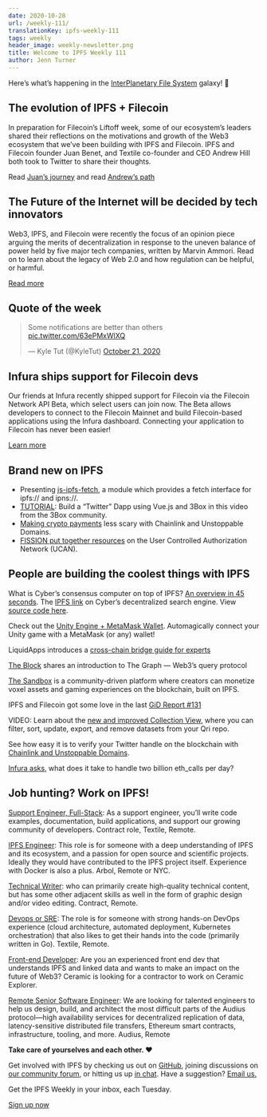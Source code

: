 ```yaml
---
date: 2020-10-28
url: /weekly-111/
translationKey: ipfs-weekly-111
tags: weekly
header_image: weekly-newsletter.png
title: Welcome to IPFS Weekly 111
author: Jenn Turner
---
```


Here’s what’s happening in the [InterPlanetary File System](https://ipfs.io/) galaxy! 🚀

## The evolution of IPFS + Filecoin
In preparation for Filecoin’s Liftoff week, some of our ecosystem’s leaders shared their reflections on the motivations and growth of the Web3 ecosystem that we’ve been building with IPFS and Filecoin. IPFS and Filecoin founder Juan Benet, and Textile co-founder and CEO Andrew Hill both took to Twitter to share their thoughts.

Read [Juan’s journey](https://twitter.com/juanbenet/status/1318205432045842433) and read [Andrew’s path](https://twitter.com/andrewxhill/status/1318234068102705152)

## The Future of the Internet will be decided by tech innovators
Web3, IPFS, and Filecoin were recently the focus of an opinion piece arguing the merits of decentralization in response to the uneven balance of power held by five major tech companies, written by Marvin Ammori. Read on to learn about the legacy of Web 2.0 and how regulation can be helpful, or harmful.

[Read more](https://morningconsult.com/opinions/the-future-of-the-internet-will-be-decided-by-tech-innovators/)

## Quote of the week
<blockquote class="twitter-tweet"><p lang="en" dir="ltr">Some notifications are better than others <a href="https://t.co/63ePMxWlXQ">pic.twitter.com/63ePMxWlXQ</a></p>&mdash; Kyle Tut (@KyleTut) <a href="https://twitter.com/KyleTut/status/1318911704898637828?ref_src=twsrc%5Etfw">October 21, 2020</a></blockquote>

## Infura ships support for Filecoin devs
Our friends at Infura recently shipped support for Filecoin via the Filecoin Network API Beta, which select users can join now. The Beta allows developers to connect to the Filecoin Mainnet and build Filecoin-based applications using the Infura dashboard. Connecting your application to Filecoin has never been easier!

[Learn more](https://blog.infura.io/introducing-infura-support-for-filecoin-developers/)

## Brand new on IPFS
* Presenting [js-ipfs-fetch](https://github.com/RangerMauve/js-ipfs-fetch), a module which provides a fetch interface for ipfs:// and ipns://.
* [TUTORIAL](https://www.youtube.com/watch?v=wFxD8GTj9Y8): Build a “Twitter” Dapp using Vue.js and 3Box in this video from the 3Box community.
* [Making crypto payments](https://hackernoon.com/making-crypto-payments-less-scary-pjv3z2f) less scary with Chainlink and Unstoppable Domains.
* [FISSION put together resources](https://talk.fission.codes/t/user-controlled-authorization-networks-ucan-resources/1122) on the User Controlled Authorization Network (UCAN).

## People are building the coolest things with IPFS
What is Cyber’s consensus computer on top of IPFS? [An overview in 45 seconds](https://www.youtube.com/watch?v=mTrGJRM6IME). The [IPFS link](https://cyber.page/ipfs/QmQrbAPdAWY6v1QMZhki2rCpp7n9Gy5tuPY2Bz4RBenkfw) on Cyber’s decentralized search engine. View [source code here](https://github.com/cybercongress/go-cyber).

Check out the [Unity Engine + MetaMask Wallet](https://medium.com/coinmonks/unity-engine-metamask-wallet-6797d4699e45). Automagically connect your Unity game with a MetaMask (or any) wallet!

LiquidApps introduces a [cross-chain bridge guide for experts](https://medium.com/the-liquidapps-blog/cross-chain-bridge-guide-for-experts-947210576668)

[The Block](https://www.theblockcrypto.com/genesis/81734/the-graph-research-web3-defi) shares an introduction to The Graph — Web3’s query protocol

[The Sandbox](https://hackernoon.com/the-sandbox-a-decentralized-virtual-gaming-world-nm483wmq) is a community-driven platform where creators can monetize voxel assets and gaming experiences on the blockchain, built on IPFS.

IPFS and Filecoin got some love in the last [GiD Report #131](https://medium.com/global-id/the-gid-report-131-filecoins-launch-what-the-original-iphone-teaches-us-about-innovation-a29d7bbe3584)

VIDEO: Learn about the [new and improved Collection View](https://www.youtube.com/watch?v=dhdorFezaEc), where you can filter, sort, update, export, and remove datasets from your Qri repo.

See how easy it is to verify your Twitter handle on the blockchain with [Chainlink and Unstoppable Domains](https://twitter.com/girlgone_crypto/status/1318668723402633216).

[Infura asks](https://blog.infura.io/what-does-it-take-to-handle-two-billion-eth_calls-per-day/), what does it take to handle two billion eth_calls per day? 

## Job hunting? Work on IPFS!

[Support Engineer, Full-Stack](https://textile.breezy.hr/p/b4aada03ce62-support-engineer-full-stack-contractor): As a support engineer, you’ll write code examples, documentation, build applications, and support our growing community of developers. Contract role, Textile, Remote.

[IPFS Engineer](https://authenticjobs.com/job/3315/arbol-inc-ipfs-engineer): This role is for someone with a deep understanding of IPFS and its ecosystem, and a passion for open source and scientific projects. Ideally they would have contributed to the IPFS project itself. Experience with Docker is also a plus. Arbol, Remote or NYC.

[Technical Writer](https://www.notion.so/Hiring-Technical-Writer-bc6a543f6bea40f28c06abfbfd810ea4): who can primarily create high-quality technical content, but has some other adjacent skills as well in the form of graphic design and/or video editing. Contract, Remote.

[Devops or SRE](https://authenticjobs.com/job/3006/textile-devops-or-sre/): The role is for someone with strong hands-on DevOps experience (cloud architecture, automated deployment, Kubernetes orchestration) that also likes to get their hands into the code (primarily written in Go). Textile, Remote.  

[Front-end Developer](https://twitter.com/ceramicnetwork/status/1305886402886995968): Are you an experienced front end dev that understands IPFS and linked data and wants to make an impact on the future of Web3? Ceramic is looking for a contractor to work on Ceramic Explorer.

[Remote Senior Software Engineer](https://jobs.lever.co/audius): We are looking for talented engineers to help us design, build, and architect the most difficult parts of the Audius protocol—high availability services for decentralized replication of data, latency-sensitive distributed file transfers, Ethereum smart contracts, infrastructure, tooling, and more. Audius, Remote

**Take care of yourselves and each other. ❤️**

Get involved with IPFS by checking us out on [GitHub](https://github.com/ipfs), joining discussions on [our community forum](https://discuss.ipfs.io/), or hitting us up [in chat](https://riot.im/app/#/room/#ipfs:matrix.org). Have a suggestion? [Email us.](mailto:newsletter@ipfs.io)

Get the IPFS Weekly in your inbox, each Tuesday.
<p><a href="https://ipfs.us4.list-manage.com/subscribe?u=25473244c7d18b897f5a1ff6b&amp;id=cad54b2230" class="button button-primary">Sign up now</a></p>
